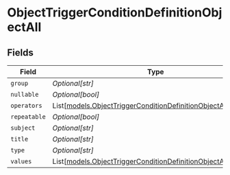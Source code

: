 # ObjectTriggerConditionDefinitionObjectAll


## Fields

| Field                                                                                                                            | Type                                                                                                                             | Required                                                                                                                         | Description                                                                                                                      |
| -------------------------------------------------------------------------------------------------------------------------------- | -------------------------------------------------------------------------------------------------------------------------------- | -------------------------------------------------------------------------------------------------------------------------------- | -------------------------------------------------------------------------------------------------------------------------------- |
| `group`                                                                                                                          | *Optional[str]*                                                                                                                  | :heavy_minus_sign:                                                                                                               | N/A                                                                                                                              |
| `nullable`                                                                                                                       | *Optional[bool]*                                                                                                                 | :heavy_minus_sign:                                                                                                               | N/A                                                                                                                              |
| `operators`                                                                                                                      | List[[models.ObjectTriggerConditionDefinitionObjectAllOperator](../models/objecttriggerconditiondefinitionobjectalloperator.md)] | :heavy_minus_sign:                                                                                                               | N/A                                                                                                                              |
| `repeatable`                                                                                                                     | *Optional[bool]*                                                                                                                 | :heavy_minus_sign:                                                                                                               | N/A                                                                                                                              |
| `subject`                                                                                                                        | *Optional[str]*                                                                                                                  | :heavy_minus_sign:                                                                                                               | N/A                                                                                                                              |
| `title`                                                                                                                          | *Optional[str]*                                                                                                                  | :heavy_minus_sign:                                                                                                               | N/A                                                                                                                              |
| `type`                                                                                                                           | *Optional[str]*                                                                                                                  | :heavy_minus_sign:                                                                                                               | N/A                                                                                                                              |
| `values`                                                                                                                         | List[[models.ObjectTriggerConditionDefinitionObjectAllValue](../models/objecttriggerconditiondefinitionobjectallvalue.md)]       | :heavy_minus_sign:                                                                                                               | N/A                                                                                                                              |